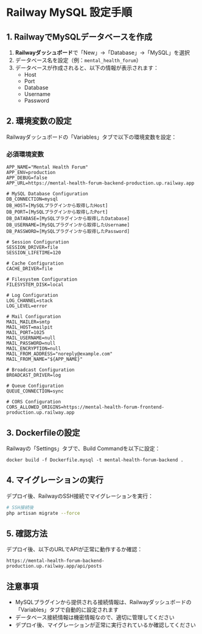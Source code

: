 # Railway MySQL 設定手順

## 1. RailwayでMySQLデータベースを作成

1. **Railwayダッシュボード**で「New」→「Database」→「MySQL」を選択
2. データベース名を設定（例：`mental_health_forum`）
3. データベースが作成されると、以下の情報が表示されます：
   - Host
   - Port
   - Database
   - Username
   - Password

## 2. 環境変数の設定

Railwayダッシュボードの「Variables」タブで以下の環境変数を設定：

### 必須環境変数
```
APP_NAME="Mental Health Forum"
APP_ENV=production
APP_DEBUG=false
APP_URL=https://mental-health-forum-backend-production.up.railway.app

# MySQL Database Configuration
DB_CONNECTION=mysql
DB_HOST=[MySQLプラグインから取得したHost]
DB_PORT=[MySQLプラグインから取得したPort]
DB_DATABASE=[MySQLプラグインから取得したDatabase]
DB_USERNAME=[MySQLプラグインから取得したUsername]
DB_PASSWORD=[MySQLプラグインから取得したPassword]

# Session Configuration
SESSION_DRIVER=file
SESSION_LIFETIME=120

# Cache Configuration
CACHE_DRIVER=file

# Filesystem Configuration
FILESYSTEM_DISK=local

# Log Configuration
LOG_CHANNEL=stack
LOG_LEVEL=error

# Mail Configuration
MAIL_MAILER=smtp
MAIL_HOST=mailpit
MAIL_PORT=1025
MAIL_USERNAME=null
MAIL_PASSWORD=null
MAIL_ENCRYPTION=null
MAIL_FROM_ADDRESS="noreply@example.com"
MAIL_FROM_NAME="${APP_NAME}"

# Broadcast Configuration
BROADCAST_DRIVER=log

# Queue Configuration
QUEUE_CONNECTION=sync

# CORS Configuration
CORS_ALLOWED_ORIGINS=https://mental-health-forum-frontend-production.up.railway.app
```

## 3. Dockerfileの設定

Railwayの「Settings」タブで、Build Commandを以下に設定：

```
docker build -f Dockerfile.mysql -t mental-health-forum-backend .
```

## 4. マイグレーションの実行

デプロイ後、RailwayのSSH接続でマイグレーションを実行：

```bash
# SSH接続後
php artisan migrate --force
```

## 5. 確認方法

デプロイ後、以下のURLでAPIが正常に動作するか確認：

```
https://mental-health-forum-backend-production.up.railway.app/api/posts
```

## 注意事項

- MySQLプラグインから提供される接続情報は、Railwayダッシュボードの「Variables」タブで自動的に設定されます
- データベース接続情報は機密情報なので、適切に管理してください
- デプロイ後、マイグレーションが正常に実行されているか確認してください 
